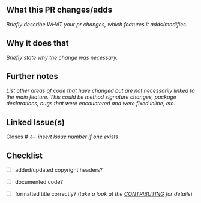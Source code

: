 ## What this PR changes/adds

_Briefly describe WHAT your pr changes, which features it adds/modifies._

## Why it does that

_Briefly state why the change was necessary._

## Further notes

_List other areas of code that have changed but are not necessarily linked to the main feature. This could be method
signature changes, package declarations, bugs that were encountered and were fixed inline, etc._

## Linked Issue(s)

Closes # <-- _insert Issue number if one exists_

## Checklist

- [ ] added/updated copyright headers?
- [ ] documented code?

- [ ] formatted title correctly? (_take a look at the [CONTRIBUTING](https://github.com/eclipse-edc/Connector/blob/main/CONTRIBUTING.md#submit-a-pull-request) for details_)

